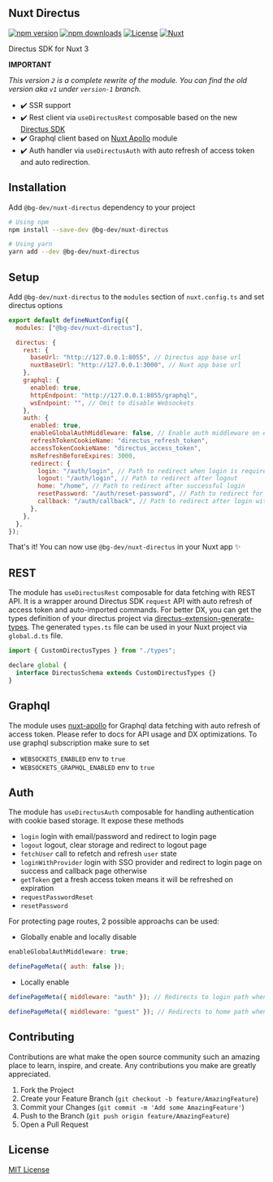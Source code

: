 ## Nuxt Directus

[![npm version][npm-version-src]][npm-version-href]
[![npm downloads][npm-downloads-src]][npm-downloads-href]
[![License][license-src]][license-href]
[![Nuxt][nuxt-src]][nuxt-href]

Directus SDK for Nuxt 3

**IMPORTANT**

_This version `2` is a complete rewrite of the module. You can find the old version aka `v1` under `version-1` branch._

- ✔️ SSR support
- ✔️ Rest client via `useDirectusRest` composable based on the new [Directus SDK](https://github.com/directus/directus/tree/main/sdk)
- ✔️ Graphql client based on [Nuxt Apollo](https://github.com/becem-gharbi/nuxt-apollo) module
- ✔️ Auth handler via `useDirectusAuth` with auto refresh of access token and auto redirection.

## Installation

Add `@bg-dev/nuxt-directus` dependency to your project

```bash
# Using npm
npm install --save-dev @bg-dev/nuxt-directus

# Using yarn
yarn add --dev @bg-dev/nuxt-directus
```

## Setup

Add `@bg-dev/nuxt-directus` to the `modules` section of `nuxt.config.ts` and set directus options

```js
export default defineNuxtConfig({
  modules: ["@bg-dev/nuxt-directus"],

  directus: {
    rest: {
      baseUrl: "http://127.0.0.1:8055", // Directus app base url
      nuxtBaseUrl: "http://127.0.0.1:3000", // Nuxt app base url
    },
    graphql: {
      enabled: true,
      httpEndpoint: "http://127.0.0.1:8055/graphql",
      wsEndpoint: "", // Omit to disable Websockets
    },
    auth: {
      enabled: true,
      enableGlobalAuthMiddleware: false, // Enable auth middleware on every page
      refreshTokenCookieName: "directus_refresh_token",
      accessTokenCookieName: "directus_access_token",
      msRefreshBeforeExpires: 3000,
      redirect: {
        login: "/auth/login", // Path to redirect when login is required
        logout: "/auth/login", // Path to redirect after logout
        home: "/home", // Path to redirect after successful login
        resetPassword: "/auth/reset-password", // Path to redirect for password reset
        callback: "/auth/callback", // Path to redirect after login with provider
      },
    },
  },
});
```

That's it! You can now use `@bg-dev/nuxt-directus` in your Nuxt app ✨

## REST

The module has `useDirectusRest` composable for data fetching with REST API. It is a wrapper around Directus SDK `request` API with auto refresh of access token and auto-imported commands.
For better DX, you can get the types definition of your directus project via [directus-extension-generate-types](https://github.com/maltejur/directus-extension-generate-types). The generated `types.ts` file can be used in your Nuxt project via `global.d.ts` file.

```js
import { CustomDirectusTypes } from "./types";

declare global {
  interface DirectusSchema extends CustomDirectusTypes {}
}
```

## Graphql

The module uses [nuxt-apollo](https://github.com/becem-gharbi/nuxt-apollo) for Graphql data fetching with auto refresh of access token. Please refer to docs for API usage and DX optimizations.
To use graphql subscription make sure to set

- `WEBSOCKETS_ENABLED` env to `true`
- `WEBSOCKETS_GRAPHQL_ENABLED` env to `true`

## Auth

The module has `useDirectusAuth` composable for handling authentication with cookie based storage. It expose these methods

- `login` login with email/password and redirect to login page
- `logout` logout, clear storage and redirect to logout page
- `fetchUser` call to refetch and refresh `user` state
- `loginWithProvider` login with SSO provider and redirect to login page on success and callback page otherwise
- `getToken` get a fresh access token means it will be refreshed on expiration
- `requestPasswordReset`
- `resetPassword`

For protecting page routes, 2 possible approachs can be used:

- Globally enable and locally disable

```js
enableGlobalAuthMiddleware: true;
```

```js
definePageMeta({ auth: false });
```

- Locally enable

```js
definePageMeta({ middleware: "auth" }); // Redirects to login path when not loggedIn
```

```js
definePageMeta({ middleware: "guest" }); // Redirects to home path when loggedIn
```

## Contributing

Contributions are what make the open source community such an amazing place to learn, inspire, and create. Any contributions you make are greatly appreciated.

1. Fork the Project
2. Create your Feature Branch (`git checkout -b feature/AmazingFeature`)
3. Commit your Changes (`git commit -m 'Add some AmazingFeature'`)
4. Push to the Branch (`git push origin feature/AmazingFeature`)
5. Open a Pull Request

## License

[MIT License](./LICENSE)

<!-- Badges -->

[npm-version-src]: https://img.shields.io/npm/v/@bg-dev/nuxt-directus/latest.svg?style=flat&colorA=18181B&colorB=28CF8D
[npm-version-href]: https://npmjs.com/package/@bg-dev/nuxt-directus
[npm-downloads-src]: https://img.shields.io/npm/dt/@bg-dev/nuxt-directus.svg?style=flat&colorA=18181B&colorB=28CF8D
[npm-downloads-href]: https://npmjs.com/package/@bg-dev/nuxt-directus
[license-src]: https://img.shields.io/npm/l/@bg-dev/nuxt-directus.svg?style=flat&colorA=18181B&colorB=28CF8D
[license-href]: https://npmjs.com/package/@bg-dev/nuxt-directus
[nuxt-src]: https://img.shields.io/badge/Nuxt-18181B?logo=nuxt.js
[nuxt-href]: https://nuxt.com
